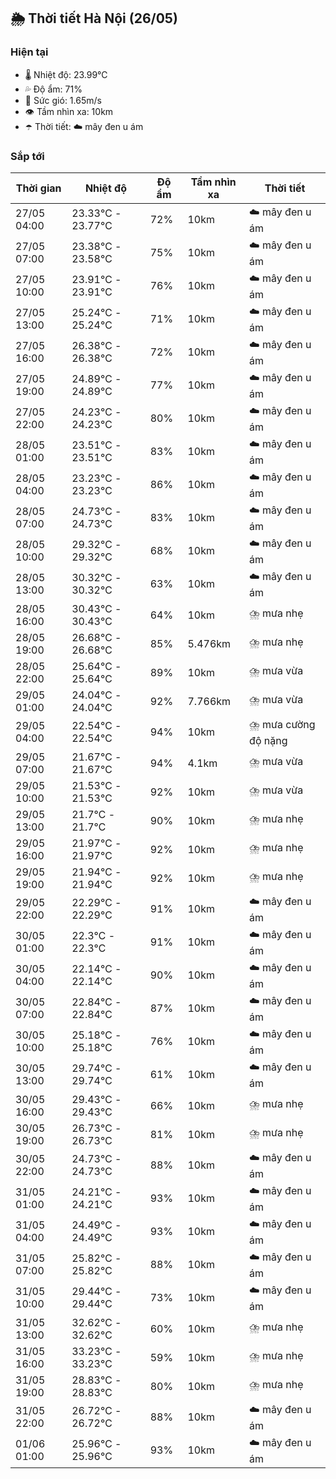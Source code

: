 ## 🌦️ Thời tiết Hà Nội (26/05)

### Hiện tại

- 🌡️ Nhiệt độ: 23.99℃
- 💦 Độ ẩm: 71%
- 💨 Sức gió: 1.65m/s
- 👁️ Tầm nhìn xa: 10km
- ☂️ Thời tiết: ☁️ mây đen u ám

### Sắp tới

| Thời gian | Nhiệt độ | Độ ẩm | Tầm nhìn xa | Thời tiết |
| --- | --- | --- | --- | --- |
| 27/05 04:00 | 23.33℃ - 23.77℃ | 72% | 10km | ☁️ mây đen u ám |
| 27/05 07:00 | 23.38℃ - 23.58℃ | 75% | 10km | ☁️ mây đen u ám |
| 27/05 10:00 | 23.91℃ - 23.91℃ | 76% | 10km | ☁️ mây đen u ám |
| 27/05 13:00 | 25.24℃ - 25.24℃ | 71% | 10km | ☁️ mây đen u ám |
| 27/05 16:00 | 26.38℃ - 26.38℃ | 72% | 10km | ☁️ mây đen u ám |
| 27/05 19:00 | 24.89℃ - 24.89℃ | 77% | 10km | ☁️ mây đen u ám |
| 27/05 22:00 | 24.23℃ - 24.23℃ | 80% | 10km | ☁️ mây đen u ám |
| 28/05 01:00 | 23.51℃ - 23.51℃ | 83% | 10km | ☁️ mây đen u ám |
| 28/05 04:00 | 23.23℃ - 23.23℃ | 86% | 10km | ☁️ mây đen u ám |
| 28/05 07:00 | 24.73℃ - 24.73℃ | 83% | 10km | ☁️ mây đen u ám |
| 28/05 10:00 | 29.32℃ - 29.32℃ | 68% | 10km | ☁️ mây đen u ám |
| 28/05 13:00 | 30.32℃ - 30.32℃ | 63% | 10km | ☁️ mây đen u ám |
| 28/05 16:00 | 30.43℃ - 30.43℃ | 64% | 10km | ⛈️ mưa nhẹ |
| 28/05 19:00 | 26.68℃ - 26.68℃ | 85% | 5.476km | ⛈️ mưa nhẹ |
| 28/05 22:00 | 25.64℃ - 25.64℃ | 89% | 10km | ⛈️ mưa vừa |
| 29/05 01:00 | 24.04℃ - 24.04℃ | 92% | 7.766km | ⛈️ mưa vừa |
| 29/05 04:00 | 22.54℃ - 22.54℃ | 94% | 10km | ⛈️ mưa cường độ nặng |
| 29/05 07:00 | 21.67℃ - 21.67℃ | 94% | 4.1km | ⛈️ mưa vừa |
| 29/05 10:00 | 21.53℃ - 21.53℃ | 92% | 10km | ⛈️ mưa vừa |
| 29/05 13:00 | 21.7℃ - 21.7℃ | 90% | 10km | ⛈️ mưa nhẹ |
| 29/05 16:00 | 21.97℃ - 21.97℃ | 92% | 10km | ⛈️ mưa nhẹ |
| 29/05 19:00 | 21.94℃ - 21.94℃ | 92% | 10km | ⛈️ mưa nhẹ |
| 29/05 22:00 | 22.29℃ - 22.29℃ | 91% | 10km | ☁️ mây đen u ám |
| 30/05 01:00 | 22.3℃ - 22.3℃ | 91% | 10km | ☁️ mây đen u ám |
| 30/05 04:00 | 22.14℃ - 22.14℃ | 90% | 10km | ☁️ mây đen u ám |
| 30/05 07:00 | 22.84℃ - 22.84℃ | 87% | 10km | ☁️ mây đen u ám |
| 30/05 10:00 | 25.18℃ - 25.18℃ | 76% | 10km | ☁️ mây đen u ám |
| 30/05 13:00 | 29.74℃ - 29.74℃ | 61% | 10km | ☁️ mây đen u ám |
| 30/05 16:00 | 29.43℃ - 29.43℃ | 66% | 10km | ⛈️ mưa nhẹ |
| 30/05 19:00 | 26.73℃ - 26.73℃ | 81% | 10km | ⛈️ mưa nhẹ |
| 30/05 22:00 | 24.73℃ - 24.73℃ | 88% | 10km | ☁️ mây đen u ám |
| 31/05 01:00 | 24.21℃ - 24.21℃ | 93% | 10km | ☁️ mây đen u ám |
| 31/05 04:00 | 24.49℃ - 24.49℃ | 93% | 10km | ☁️ mây đen u ám |
| 31/05 07:00 | 25.82℃ - 25.82℃ | 88% | 10km | ☁️ mây đen u ám |
| 31/05 10:00 | 29.44℃ - 29.44℃ | 73% | 10km | ☁️ mây đen u ám |
| 31/05 13:00 | 32.62℃ - 32.62℃ | 60% | 10km | ⛈️ mưa nhẹ |
| 31/05 16:00 | 33.23℃ - 33.23℃ | 59% | 10km | ⛈️ mưa nhẹ |
| 31/05 19:00 | 28.83℃ - 28.83℃ | 80% | 10km | ⛈️ mưa nhẹ |
| 31/05 22:00 | 26.72℃ - 26.72℃ | 88% | 10km | ☁️ mây đen u ám |
| 01/06 01:00 | 25.96℃ - 25.96℃ | 93% | 10km | ☁️ mây đen u ám |
